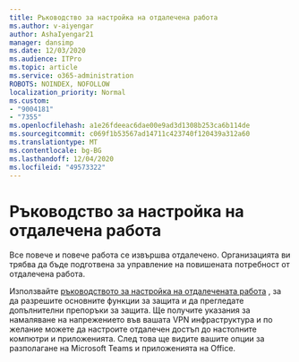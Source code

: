 ```yaml
---
title: Ръководство за настройка на отдалечена работа
ms.author: v-aiyengar
author: AshaIyengar21
manager: dansimp
ms.date: 12/03/2020
ms.audience: ITPro
ms.topic: article
ms.service: o365-administration
ROBOTS: NOINDEX, NOFOLLOW
localization_priority: Normal
ms.custom:
- "9004181"
- "7355"
ms.openlocfilehash: a1e26fdeeac6dae00e9ad3d1308b253ca6b114de
ms.sourcegitcommit: c069f1b53567ad14711c423740f120439a312a60
ms.translationtype: MT
ms.contentlocale: bg-BG
ms.lasthandoff: 12/04/2020
ms.locfileid: "49573322"
---
```

# <a name="remote-work-setup-guide"></a>Ръководство за настройка на отдалечена работа

Все повече и повече работа се извършва отдалечено. Организацията ви трябва да бъде подготвена за управление на повишената потребност от отдалечена работа.

Използвайте [ръководството за настройка на отдалечената работа](https://go.microsoft.com/fwlink/?linkid=2142062) , за да разрешите основните функции за защита и да прегледате допълнителни препоръки за защита. Ще получите указания за намаляване на напрежението във вашата VPN инфраструктура и по желание можете да настроите отдалечен достъп до настолните компютри и приложенията. След това ще видите вашите опции за разполагане на Microsoft Teams и приложенията на Office.
